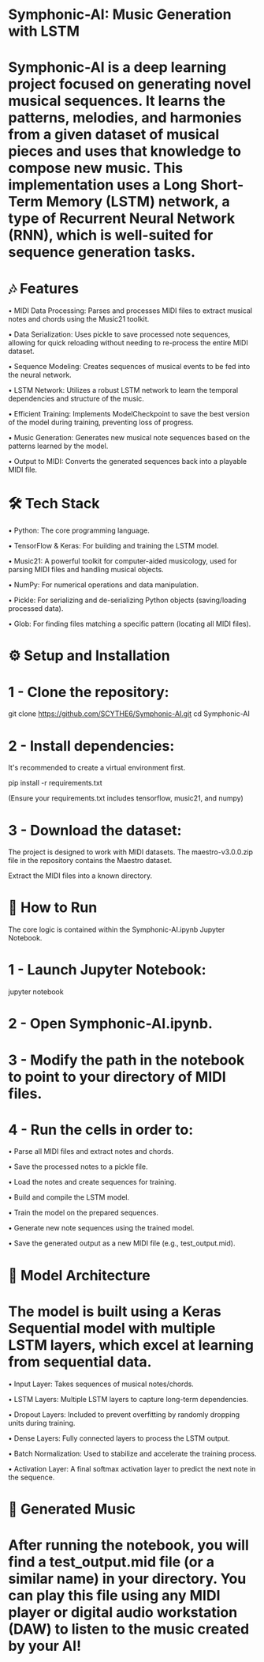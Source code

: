 # Symphonic-AI: Music Generation with LSTM
# Symphonic-AI is a deep learning project focused on generating novel musical sequences. It learns the patterns, melodies, and harmonies from a given dataset of musical pieces and uses that knowledge to compose new music. This implementation uses a Long Short-Term Memory (LSTM) network, a type of Recurrent Neural Network (RNN), which is well-suited for sequence generation tasks.

# 🎶 Features

• MIDI Data Processing: Parses and processes MIDI files to extract musical notes and chords using the Music21 toolkit.

• Data Serialization: Uses pickle to save processed note sequences, allowing for quick reloading without needing to re-process the entire MIDI dataset.

• Sequence Modeling: Creates sequences of musical events to be fed into the neural network.

• LSTM Network: Utilizes a robust LSTM network to learn the temporal dependencies and structure of the music.

• Efficient Training: Implements ModelCheckpoint to save the best version of the model during training, preventing loss of progress.

• Music Generation: Generates new musical note sequences based on the patterns learned by the model.

• Output to MIDI: Converts the generated sequences back into a playable MIDI file.

# 🛠️ Tech Stack

• Python: The core programming language.

• TensorFlow & Keras: For building and training the LSTM model.

• Music21: A powerful toolkit for computer-aided musicology, used for parsing MIDI files and handling musical objects.

• NumPy: For numerical operations and data manipulation.

• Pickle: For serializing and de-serializing Python objects (saving/loading processed data).

• Glob: For finding files matching a specific pattern (locating all MIDI files).

# ⚙️ Setup and Installation

# 1 - Clone the repository:

git clone https://github.com/SCYTHE6/Symphonic-AI.git
cd Symphonic-AI

# 2 - Install dependencies:
It's recommended to create a virtual environment first.

pip install -r requirements.txt

(Ensure your requirements.txt includes tensorflow, music21, and numpy)

# 3 - Download the dataset:

The project is designed to work with MIDI datasets. The maestro-v3.0.0.zip file in the repository contains the Maestro dataset.

Extract the MIDI files into a known directory.

# 🚀 How to Run

The core logic is contained within the Symphonic-AI.ipynb Jupyter Notebook.

# 1 - Launch Jupyter Notebook:

jupyter notebook

# 2 - Open Symphonic-AI.ipynb.

# 3 - Modify the path in the notebook to point to your directory of MIDI files.

# 4 - Run the cells in order to:

• Parse all MIDI files and extract notes and chords.

• Save the processed notes to a pickle file.

• Load the notes and create sequences for training.

• Build and compile the LSTM model.

• Train the model on the prepared sequences.

• Generate new note sequences using the trained model.

• Save the generated output as a new MIDI file (e.g., test_output.mid).

# 🧠 Model Architecture
# The model is built using a Keras Sequential model with multiple LSTM layers, which excel at learning from sequential data.

• Input Layer: Takes sequences of musical notes/chords.

• LSTM Layers: Multiple LSTM layers to capture long-term dependencies.

• Dropout Layers: Included to prevent overfitting by randomly dropping units during training.

• Dense Layers: Fully connected layers to process the LSTM output.

• Batch Normalization: Used to stabilize and accelerate the training process.

• Activation Layer: A final softmax activation layer to predict the next note in the sequence.

# 🎼 Generated Music
# After running the notebook, you will find a test_output.mid file (or a similar name) in your directory. You can play this file using any MIDI player or digital audio workstation (DAW) to listen to the music created by your AI!